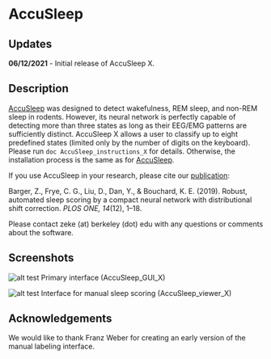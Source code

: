 # AccuSleep

## Updates
**06/12/2021** - Initial release of AccuSleep X. 

## Description

[AccuSleep](https://github.com/zekebarger/AccuSleep) was designed to detect wakefulness, REM sleep, and non-REM sleep in rodents. 
However, its neural network is perfectly capable of detecting more than three states as long as their EEG/EMG patterns are sufficiently distinct.
AccuSleep X allows a user to classify up to eight predefined states (limited only by the number of digits on the keyboard). 
Please run `doc AccuSleep_instructions_X` for details. Otherwise, the installation process is the same as for [AccuSleep](https://github.com/zekebarger/AccuSleep#installation-instructions).

If you use AccuSleep in your research, please cite our [publication](https://journals.plos.org/plosone/article?id=10.1371/journal.pone.0224642):

Barger, Z., Frye, C. G., Liu, D., Dan, Y., & Bouchard, K. E. (2019). Robust, automated sleep scoring by a compact neural network with distributional shift correction. *PLOS ONE, 14*(12), 1–18.

Please contact zeke (at) berkeley (dot) edu with any questions or comments about the software.

## Screenshots
![alt test](https://i.imgur.com/W0alwkx.png)
Primary interface (AccuSleep_GUI_X)

![alt test](https://i.imgur.com/gJoHjau.png)
Interface for manual sleep scoring (AccuSleep_viewer_X)

## Acknowledgements
We would like to thank Franz Weber for creating an early version of the manual labeling interface.

